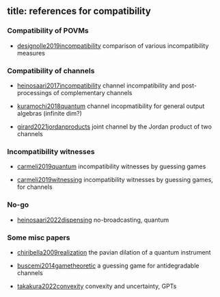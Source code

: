title: references for compatibility 
---

### Compatibility of POVMs

* [designolle2019incompatibility](designolle2019incompatibility) comparison of various incompatibility measures    



### Compatibility of channels

* [heinosaari2017incompatibility](heinosaari2017incompatibility)  channel incompatibility and post-processings of 
complementary channels    

* [kuramochi2018quantum](kuramochi2018quantum) channel incopmatibility for general output algebras (infinite dim?)

* [girard2021jordanproducts](girard2021jordanproducts) joint channel by the Jordan product of two channels


### Incompatibility witnesses

* [carmeli2019quantum](carmeli2019quantum) incompatibility witnesses by guessing games

* [carmeli2019witnessing](carmeli2019witnessing) incompatibility witnesses by guessing games, for channels


### No-go

* [heinosaari2022dispensing](heinosaari2022dispensing) no-broadcasting, quantum




### Some misc papers

* [chiribella2009realization](chiribella2009realization) the pavian dilation of a quantum instrument

* [buscemi2014gametheoretic](buscemi2014gametheoretic) a guessing game for antidegradable channels    

* [takakura2022convexity](takakura2022convexity) convexity and uncertainty, GPTs


